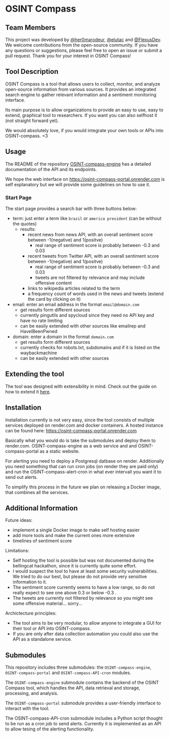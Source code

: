 # OSINT Compass

## Team Members
This project was developed by [@her0marodeur](https://github.com/her0marodeur), [@elutac](https://github.com/elutac) and [@FlexusDev](https://github.com/FlexusDev). We welcome contributions from the open-source community. If you have any questions or suggestions, please feel free to open an issue or submit a pull request. Thank you for your interest in OSINT Compass!

## Tool Description
OSINT Compass is a tool that allows users to collect, monitor, and analyze open-source information from various sources. It provides an integrated search engine to gather relevant information and a sentiment monitoring interface.

Its main purpose is to allow organizations to provide an easy to use, easy to extend, graphical tool to researchers. If you want you can also selfhost it (not straight forward yet).

 We would absolutely love, if you would integrate your own tools or APIs into OSINT-compass. <3 

## Usage
The README of the repository [OSINT-compass-engine](https://github.com/elpato-dev/OSINT-compass-engine/blob/main/README.md) has a detailed documentation of the API and its endpoints.

We hope the web interface on https://osint-compass-portal.onrender.com is self explanatory but we will provide some guidelines on how to use it.

### Start Page

The start page provides a search bar with three buttons below:
- term: just enter a term like `brazil` or `america president` (can be without the quotes)
  - results:
    - recent news from news API, with an overall sentiment score between -1(negative) and 1(positve)
      - real range of sentiment score is probably between -0.3 and 0.03
    - recent tweets from Twitter API, with an overall sentiment score between -1(negative) and 1(positve)
      - real range of sentiment score is probably between -0.3 and 0.03
      - tweets are not filtered by relevance and may include offensive content
    - links to wikipedia articles related to the term
    - a frequency count of words used in the news and tweets (extend the card by clicking on it)
- email: enter an email address in the format `email@domain.com`
     - get results form different sources
     - currently pingutils and spycloud since they need no API key and have no rate limiting
     - can be easily extended with other sources like emailrep and HaveIBeenPwned
- domain: enter a domain in the format `domain.com`
     - get results form different sources
     - currently checks for robots.txt, subdomains and if it is listed on the waybackmachine
     - can be easily extended with other sources

## Extending the tool

The tool was designed with extensibility in mind. Check out the guide on how to extend it [here](https://github.com/elpato-dev/OSINT-compass/blob/main/extension_guide.md).

## Installation
Installation currently is not very easy, since the tool consists of multiple services deployed on render.com and docker containers. A hosted instance can be found here: https://osint-compass-portal.onrender.com

Basically what you would do is take the submodules and deploy them to render.com. OSINT-compass-engine as a web service and and OSINT-compass-portal as a static website. 

For alerting you need to deploy a Postgresql datbase on render. Additionally you need something that can run cron jobs (on render they are paid only) and run the OSINT-compass-alert-cron in what ever intervall you want it to send out alerts. 

To simplify this process in the future we plan on releasing a Docker image, that combines all the services.

## Additional Information
Future ideas:
- implement a single Docker image to make self hosting easier
- add more tools and make the current ones more extensive
- timelines of sentiment score

Limitations:
- Self hosting the tool is possible but was not documented during the bellingcat hackathon, since it is currently quite some effort.
- I would suspect the tool to have at least some security vulnerabilities. We tried to do our best, but please do not provide very sensitive information to it.
- The sentiment score currently seems to have a low range, so do not really expect to see one above 0.3 or below -0.3 . 
- The tweets are currently not filtered by relevance so you might see some offensive material... sorry...

Archictecture principles:
- The tool aims to be very modular, to allow anyone to integrate a GUI for their tool or API into OSINT-compass.
- If you are only after data collection automation you could also use the API as a standalone service.

## Submodules
This repository includes three submodules: the `OSINT-compass-engine`, `OSINT-compass-portal` and `OSINT-compass-API-cron` modules. 

The `OSINT-compass-engine` submodule contains the backend of the OSINT Compass tool, which handles the API, data retrieval and storage, processing, and analysis. 

The `OSINT-compass-portal` submodule provides a user-friendly interface to interact with the tool. 

The OSINT-compass-API-cron submodule includes a Python script thought to be run as a cron job to send alerts. Currently it is implemented as an API to allow tesing of the alerting functionality.
